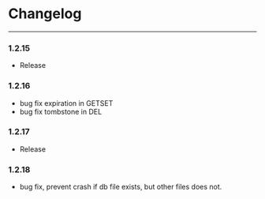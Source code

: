 Changelog
=========

---

### 1.2.15
-	Release

### 1.2.16

-	bug fix expiration in GETSET
-	bug fix tombstone in DEL

### 1.2.17

-	Release

### 1.2.18

-	bug fix, prevent crash if db file exists, but other files does not.

